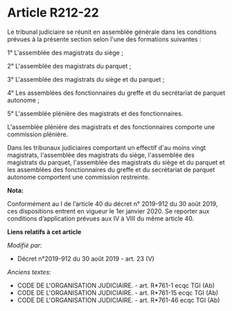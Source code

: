 # Article R212-22

Le tribunal judiciaire se réunit en assemblée générale dans les conditions prévues à la présente section selon l'une des
formations suivantes : 

1° L'assemblée des magistrats du siège ; 

2° L'assemblée des magistrats du parquet ; 

3° L'assemblée des magistrats du siège et du parquet ; 

4° Les assemblées des fonctionnaires du greffe et du secrétariat de parquet autonome ; 

5° L'assemblée plénière des magistrats et des fonctionnaires. 

L'assemblée plénière des magistrats et des fonctionnaires comporte une commission plénière. 

Dans les   tribunaux judiciaires comportant un effectif d'au moins vingt magistrats, l'assemblée des magistrats du siège,
l'assemblée des magistrats du parquet, l'assemblée des magistrats du siège et du parquet et les assemblées des fonctionnaires
du greffe et du secrétariat de parquet autonome comportent une commission restreinte.

**Nota:**

Conformément au I de l’article 40 du décret n° 2019-912 du 30 août 2019, ces dispositions entrent en vigueur le 1er janvier
2020. Se reporter aux conditions d’application prévues aux IV à VIII du même article 40.

**Liens relatifs à cet article**

_Modifié par_:

  - Décret n°2019-912 du 30 août 2019 - art. 23 (V)

_Anciens textes_:

  - CODE DE L'ORGANISATION JUDICIAIRE. - art. R*761-1 ecqc TGI (Ab)
  - CODE DE L'ORGANISATION JUDICIAIRE. - art. R*761-15 ecqc TGI (Ab)
  - CODE DE L'ORGANISATION JUDICIAIRE. - art. R*761-46 ecqc TGI (Ab)
